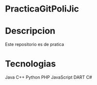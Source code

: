 # PracticaGitPoliJic

# Descripcion

Este repositorio es de pratica

# Tecnologias

Java
C++
Python
PHP
JavaScript
DART
C#